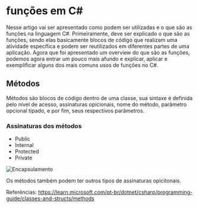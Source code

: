 # funções em C#

Nesse artigo vai ser apresentado como podem ser utilizadas e o que são as funções na linguagem C#.
Primeiramente, deve ser explicado o que são as funções, sendo elas basicamente blocos de código que realizam uma atividade específica e podem ser reutilizados em diferentes partes de uma aplicação.
Agora que foi apresentado um overview do que são as funções, podemos agora entrar um pouco mais afundo e explicar, aplicar e exemplificar alguns dos mais comuns usos de funções no C#.

## Métodos

Métodos são blocos de código dentro de uma classe, sua sintaxe é definida pelo nível de acesso, assinaturas opicionais, nome do método, parâmetro opcional tipado, e por fim, seus respectivos parâmetros.

### Assinaturas dos métodos

- Public
- Internal
- Protected
- Private

![Encapsulamento](https://github.com/GuilhermeBley/dio-functions-explanation/assets/69880922/53a9b303-d148-467c-9fa2-68fa1985aad6)

Os métodos também podem ter outros tipos de assinaturas opicitonais.

Referências: https://learn.microsoft.com/pt-br/dotnet/csharp/programming-guide/classes-and-structs/methods

